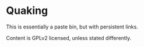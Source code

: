 # Quaking
This is essentially a paste bin, but with persistent links.

Content is GPLv2 licensed, unless stated differently.
